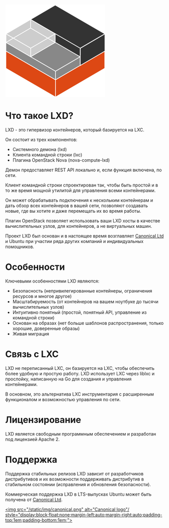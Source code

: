 ![Logo](/static/img/containers.png)

# Что такое LXD?
LXD - это гипервизор контейнеров, который базируется на LXC.

Он состоит из трех компонентов:

 * Системного демона (lxd)
 * Клиента командной строки (lxc)
 * Плагина OpenStack Nova (nova-compute-lxd)

Демон предоставляет REST API локально и, если функция включена, по сети.

Клиент командной строки спроектирован так, чтобы быть простой и в то же время мощной утилитой
для управления всеми контейнерами.

Он может обрабатывать подключения к нескольким контейнерам и дать обзор всех контейнеров
в вашей сети, позволяют создавать новые, где вы хотите и даже перемещать их во время работы.

Плагин OpenStack позволяет использовать ваши LXD хосты в качестве вычислительных узлов, для
контейнеров, а не виртуальных машин.

Проект LXD был основан и в настоящее время возглавляет [Canonical Ltd](http://www.canonical.com)
и Ubuntu при участии ряда других компаний и индивидуальных помощников.

# Особенности
Ключевыми особенностями LXD являются:

 * Безопасность (непривилегированные контейнеры, ограничения ресурсов и многое другое)
 * Масштабируемость (от контейнеров на вашем ноутбуке до тысячи вычислительных узлов)
 * Интуитивно понятный (простой, понятный API, управление из командной строки)
 * Основан на образах (нет больше шаблонов распространения, только хорошие, доверенные образы)
 * Живая миграция

# Связь с LXC
LXD не переписанный LXC, он базируется на LXC, чтобы обеспечить более удобную и простую работу.
LXD использует LXC через liblxc и прослойку, написанную на Go для создания и управления контейнерами.

В основном, это альтернатива LXC инструментария с расширенным функционалом и возможностью управления по сети.

# Лицензирование
LXD является свободным программным обеспечением и разработан под лицензией Apache 2.

# Поддержка
Поддержка стабильных релизов LXD зависит от разработчиков дистрибутивов и их возможности поддерживать дистрибутив
в стабильном состоянии (исправления и обновления безопасности).

Коммерческая поддержка LXD в LTS-выпусках Ubuntu может быть получена от [Canonical Ltd](http://www.canonical.com).

[<img src="/static/img/canonical.png" alt="Canonical logo"/ style="display:block;float:none;margin-left:auto;margin-right:auto;padding-top:1em;padding-bottom:1em;">](http://www.canonical.com)
